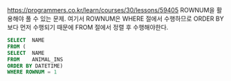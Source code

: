 https://programmers.co.kr/learn/courses/30/lessons/59405
ROWNUM을 활용해야 풀 수 있는 문제.
여기서 ROWNUM은 WHERE 절에서 수행하므로 ORDER BY 보다 먼저 수행되기 때문에 FROM 절에서 정렬 후 수행해야한다.
  
  

```sql
SELECT  NAME
FROM (
SELECT  NAME
FROM    ANIMAL_INS
ORDER BY DATETIME)
WHERE ROWNUM = 1
```
